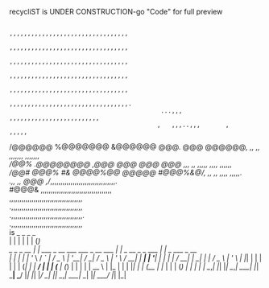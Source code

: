 recycliST is UNDER CONSTRUCTION-go "Code" for full preview

                                               ,,,,,,,,,,,,,,,,,,,,,,,,,,,,,,,,,
                                               ,,,,,,,,,,,,,,,,,,,,,,,,,,,,,,,,,
                                               ,,,,,,,,,,,,,,,,,,,,,,,,,,,,,,,,,
                                               ,,,,,,,,,,,,,,,,,,,,,,,,,,,,,,,,,
                                               ,,,,,,,,,,,,,,,,,,,,,,,,,,,,,,,,,
                                              ,,,,,,,,,,,,,,,,,,,,,,,,,,,,,,,,,.
                                              ...,,,  ,,,,,,,,,,,,,,,,,,,,,,,,, 
                                             ,   ,,,..,,,       ,         ,,,,, 
 /@@@@@@ %@@@@@@@  &@@@@@@ @@@.  @@@  @@@@@@*,   ,,   ,,     ,,,,,,,   ,,,,,,,  
 /@@%   .@@@@@@@@ ,@@@      @@@ @@@  @@@   ,,,   ,,   ,,,,,     ,,,,   ,,,,,,   
 /@@#    @@@%  #&  @@@@%@@   @@@@@   #@@@%&@/,   ,,   ,,        ,,,,   ,,,,,.   
            .,,       ,,      @@@       ,/*,,,,,,,,,,,,,,,,,,,,,,,,,,,,,,,,.    
                           #@@@&       ,,,,,,,,,,,,,,,,,,,,,,,,,,,,,,,,,,,      
                                     ,,,,,,,,,,,,,,,,,,,,,,,,,,,,,,,,,,,,       
                                   .,,,,,,,,,,,,,,,,,,,,,,,,,,,,,,,,,,,         
                                 .,,,,,,,,,,,,,,,,,,,,,,,,,,,,,,,,,,,.          
                               .,,,,,,,,,,,,,,,,,,,,,,,,,,,,,,,,,,,             
is
                      _                                                _                           _     _                 
                     | |                                              | |                         | |   (_)                
  _   _   _ __     __| |   ___   _ __      ___    ___    _ __    ___  | |_   _ __   _   _    ___  | |_   _    ___    _ __  
 | | | | | '_ \   / _` |  / _ \ | '__|    / __|  / _ \  | '_ \  / __| | __| | '__| | | | |  / __| | __| | |  / _ \  | '_ \ 
 | |_| | | | | | | (_| | |  __/ | |      | (__  | (_) | | | | | \__ \ | |_  | |    | |_| | | (__  | |_  | | | (_) | | | | |
  \__,_| |_| |_|  \__,_|  \___| |_|       \___|  \___/  |_| |_| |___/  \__| |_|     \__,_|  \___|  \__| |_|  \___/  |_| |_|                                                                                              
